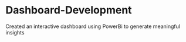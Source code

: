 # Dashboard-Development
Created an interactive dashboard using PowerBi to generate meaningful insights
